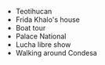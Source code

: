 * Teotihucan
* Frida Khalo's house
* Boat tour
* Palace National
* Lucha libre show
* Walking around Condesa

